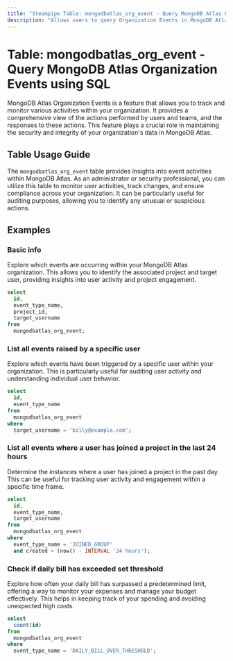 ```yaml
---
title: "Steampipe Table: mongodbatlas_org_event - Query MongoDB Atlas Organization Events using SQL"
description: "Allows users to query Organization Events in MongoDB Atlas, providing detailed insights into event activities within the organization."
---
```


# Table: mongodbatlas_org_event - Query MongoDB Atlas Organization Events using SQL

MongoDB Atlas Organization Events is a feature that allows you to track and monitor various activities within your organization. It provides a comprehensive view of the actions performed by users and teams, and the responses to these actions. This feature plays a crucial role in maintaining the security and integrity of your organization's data in MongoDB Atlas.

## Table Usage Guide

The `mongodbatlas_org_event` table provides insights into event activities within MongoDB Atlas. As an administrator or security professional, you can utilize this table to monitor user activities, track changes, and ensure compliance across your organization. It can be particularly useful for auditing purposes, allowing you to identify any unusual or suspicious actions.

## Examples

### Basic info
Explore which events are occurring within your MongoDB Atlas organization. This allows you to identify the associated project and target user, providing insights into user activity and project engagement.

```sql
select
  id,
  event_type_name,
  project_id,
  target_username
from
  mongodbatlas_org_event;
```

### List all events raised by a specific user
Explore which events have been triggered by a specific user within your organization. This is particularly useful for auditing user activity and understanding individual user behavior.

```sql
select
  id,
  event_type_name
from
  mongodbatlas_org_event
where
  target_username = 'billy@example.com';
```

### List all events where a user has joined a project in the last 24 hours
Determine the instances where a user has joined a project in the past day. This can be useful for tracking user activity and engagement within a specific time frame.

```sql
select
  id,
  event_type_name,
  target_username
from
  mongodbatlas_org_event
where
  event_type_name = 'JOINED_GROUP'
  and created > (now() - INTERVAL '24 hours');
```

### Check if daily bill has exceeded set threshold
Explore how often your daily bill has surpassed a predetermined limit, offering a way to monitor your expenses and manage your budget effectively. This helps in keeping track of your spending and avoiding unexpected high costs.

```sql
select
  count(id)
from
  mongodbatlas_org_event
where
  event_type_name = 'DAILY_BILL_OVER_THRESHOLD';
```